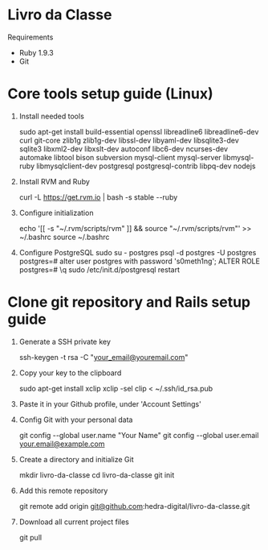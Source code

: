 Livro da Classe
===============

Requirements

* Ruby 1.9.3
* Git


# Core tools setup guide (Linux)

1) Install needed tools

	sudo apt-get install build-essential openssl libreadline6 libreadline6-dev curl git-core zlib1g zlib1g-dev libssl-dev libyaml-dev libsqlite3-dev sqlite3 libxml2-dev libxslt-dev autoconf libc6-dev ncurses-dev automake libtool bison subversion mysql-client mysql-server libmysql-ruby libmysqlclient-dev postgresql postgresql-contrib libpq-dev nodejs

2) Install RVM and Ruby

	curl -L https://get.rvm.io | bash -s stable --ruby

3) Configure initialization

	echo '[[ -s "~/.rvm/scripts/rvm" ]] && source "~/.rvm/scripts/rvm"' >> ~/.bashrc
	source ~/.bashrc

4) Configure PostgreSQL
	sudo su - postgres
	psql -d postgres -U postgres
		postgres=# alter user postgres with password 's0meth1ng'; ALTER ROLE
		postgres=# \q
	sudo /etc/init.d/postgresql restart


# Clone git repository and Rails setup guide

1) Generate a SSH private key

	ssh-keygen -t rsa -C "your_email@youremail.com"

2) Copy your key to the clipboard

	sudo apt-get install xclip
	xclip -sel clip < ~/.ssh/id_rsa.pub

3) Paste it in your Github profile, under 'Account Settings'

4) Config Git with your personal data

	git config --global user.name "Your Name"
	git config --global user.email your.email@example.com

5) Create a directory and initialize Git

	mkdir livro-da-classe
	cd livro-da-classe
	git init

6) Add this remote repository

	git remote add origin git@github.com:hedra-digital/livro-da-classe.git

7) Download all current project files

	git pull